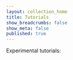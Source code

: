 ```yaml
---
layout: collection_home
title: Tutorials
show_breadcrumbs: false
show_meta: false
published: true
---
```


Experimental tutorials:
